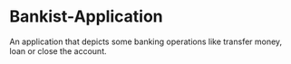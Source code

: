 # Bankist-Application
An application that depicts some banking operations like transfer money, loan or close the account.
